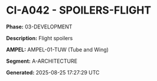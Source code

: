 # CI-A042 - SPOILERS-FLIGHT

**Phase:** 03-DEVELOPMENT

**Description:** Flight spoilers

**AMPEL:** AMPEL-01-TUW (Tube and Wing)

**Segment:** A-ARCHITECTURE

**Generated:** 2025-08-25 17:27:29 UTC
